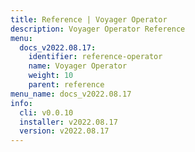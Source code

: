 ```yaml
---
title: Reference | Voyager Operator
description: Voyager Operator Reference
menu:
  docs_v2022.08.17:
    identifier: reference-operator
    name: Voyager Operator
    weight: 10
    parent: reference
menu_name: docs_v2022.08.17
info:
  cli: v0.0.10
  installer: v2022.08.17
  version: v2022.08.17
---
```


